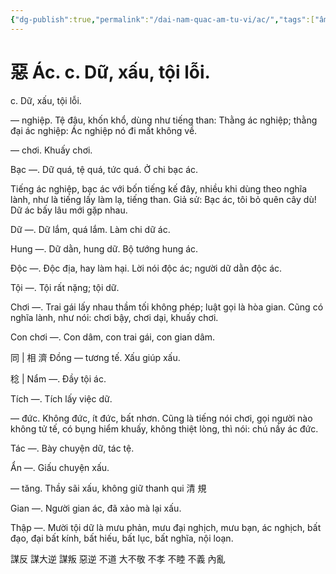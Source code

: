 ```yaml
---
{"dg-publish":true,"permalink":"/dai-nam-quac-am-tu-vi/ac/","tags":["âm-tự-vị"],"created":"2025-08-16T13:46:44.358+07:00"}
---
```


# 惡 Ác. c. Dữ, xấu, tội lỗi.

c. Dữ, xấu, tội lỗi.


― nghiệp. Tệ đậu, khốn khổ, dùng như tiếng than: Thằng ác nghiệp; thằng đại ác nghiệp: Ác nghiệp nó đi mất không về.

― chơi. Khuấy chơi.

Bạc ―. Dữ quá, tệ quá, tức quá. Ở chi bạc ác.

Tiếng ác nghiệp, bạc ác với bốn tiếng kế đây, nhiều khi dùng theo nghĩa lành, như là tiếng lấy làm lạ, tiếng than. Giả sử: Bạc ác, tôi bỏ quên cây dù! Dữ ác bấy lâu mới gặp nhau.

Dữ ―. Dữ lắm, quá lắm. Làm chi dữ ác.

Hung ―. Dữ dằn, hung dữ. Bộ tướng hung ác.

Độc ―. Độc địa, hay làm hại. Lời nói độc ác; người dữ dằn độc ác.

Tội ―. Tội rất nặng; tội dữ.

Chơi ―. Trai gái lấy nhau thầm tối không phép; luật gọi là hòa gian. Cũng có nghĩa lành, như nói: chơi bậy, chơi dại, khuấy chơi.

Con chơi —. Con dâm, con trai gái, con gian dâm.

同 | 相 濟 Đồng — tương tế. Xấu giúp xấu.

稔 | Nẩm ―. Đầy tội ác.

Tích ―. Tích lấy việc dữ.

― đức. Không đức, ít đức, bất nhơn. Cũng là tiếng nói chơi, gọi người nào không tử tế, có bụng hiểm khuấy, không thiệt lòng, thì nói: chú nầy ác đức.

Tác ―. Bày chuyện dữ, tác tệ.

Ẩn ―. Giấu chuyện xấu.

― tăng. Thầy sãi xấu, không giữ thanh qui 清 規

Gian ―. Người gian ác, đã xảo mà lại xấu.

Thập ―. Mười tội dữ là mưu phản, mưu đại nghịch, mưu bạn, ác nghịch, bất đạo, đại bất kính, bất hiếu, bất lục, bất nghĩa, nội loạn.

謀反
謀大逆
謀叛
惡逆
不道
大不敬
不孝
不睦
不義
內亂

